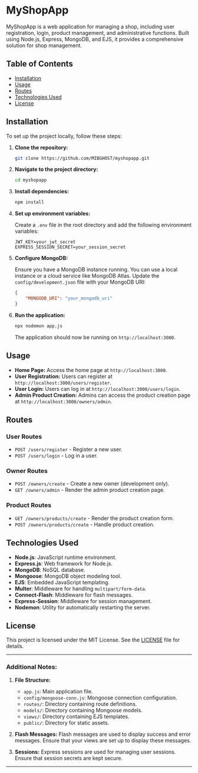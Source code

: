 # MyShopApp

MyShopApp is a web application for managing a shop, including user registration, login, product management, and administrative functions. Built using Node.js, Express, MongoDB, and EJS, it provides a comprehensive solution for shop management.

## Table of Contents

- [Installation](#installation)
- [Usage](#usage)
- [Routes](#routes)
- [Technologies Used](#technologies-used)
- [License](#license)

## Installation

To set up the project locally, follow these steps:

1. **Clone the repository:**

    ```bash
    git clone https://github.com/MIBGHOST/myshopapp.git
    ```

2. **Navigate to the project directory:**

    ```bash
    cd myshopapp
    ```

3. **Install dependencies:**

    ```bash
    npm install
    ```

4. **Set up environment variables:**

    Create a `.env` file in the root directory and add the following environment variables:

    ```plaintext
    JWT_KEY=your_jwt_secret
    EXPRESS_SESSION_SECRET=your_session_secret
    ```

5. **Configure MongoDB:**

    Ensure you have a MongoDB instance running. You can use a local instance or a cloud service like MongoDB Atlas. Update the `config/development.json` file with your MongoDB URI:

    ```json
    {
        "MONGODB_URI": "your_mongodb_uri"
    }
    ```

6. **Run the application:**

    ```bash
    npx nodemon app.js
    ```

    The application should now be running on `http://localhost:3000`.

## Usage

- **Home Page:** Access the home page at `http://localhost:3000`.
- **User Registration:** Users can register at `http://localhost:3000/users/register`.
- **User Login:** Users can log in at `http://localhost:3000/users/login`.
- **Admin Product Creation:** Admins can access the product creation page at `http://localhost:3000/owners/admin`.

## Routes

### User Routes

- `POST /users/register` - Register a new user.
- `POST /users/login` - Log in a user.

### Owner Routes

- `POST /owners/create` - Create a new owner (development only).
- `GET /owners/admin` - Render the admin product creation page.

### Product Routes

- `GET /owners/products/create` - Render the product creation form.
- `POST /owners/products/create` - Handle product creation.

## Technologies Used

- **Node.js**: JavaScript runtime environment.
- **Express.js**: Web framework for Node.js.
- **MongoDB**: NoSQL database.
- **Mongoose**: MongoDB object modeling tool.
- **EJS**: Embedded JavaScript templating.
- **Multer**: Middleware for handling `multipart/form-data`.
- **Connect-Flash**: Middleware for flash messages.
- **Express-Session**: Middleware for session management.
- **Nodemon**: Utility for automatically restarting the server.

## License

This project is licensed under the MIT License. See the [LICENSE](LICENSE) file for details.

---

### Additional Notes:

1. **File Structure:**
    - `app.js`: Main application file.
    - `config/mongoose-conn.js`: Mongoose connection configuration.
    - `routes/`: Directory containing route definitions.
    - `models/`: Directory containing Mongoose models.
    - `views/`: Directory containing EJS templates.
    - `public/`: Directory for static assets.

2. **Flash Messages:**
    Flash messages are used to display success and error messages. Ensure that your views are set up to display these messages.

3. **Sessions:**
    Express sessions are used for managing user sessions. Ensure that session secrets are kept secure.

---

